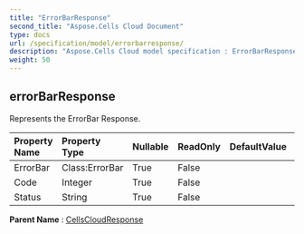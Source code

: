 ```yaml
---
title: "ErrorBarResponse"
second_title: "Aspose.Cells Cloud Document"
type: docs
url: /specification/model/errorbarresponse/
description: "Aspose.Cells Cloud model specification : ErrorBarResponse. Effortlessly handle Excel and other spreadsheet documents with features like opening, generating, editing, splitting, merging, comparing, and converting."
weight: 50
---
```


## **errorBarResponse**

Represents the ErrorBar Response. 

| Property Name | Property Type | Nullable |  ReadOnly | DefaultValue | Description | 
| :- | :- | :- |:- |  :- | :- |
| ErrorBar | Class:ErrorBar | True |  False |  |  |  
| Code | Integer | True |  False |  |  |  
| Status | String | True |  False |  |  |  

**Parent Name** : [CellsCloudResponse](cellscloudresponse)

